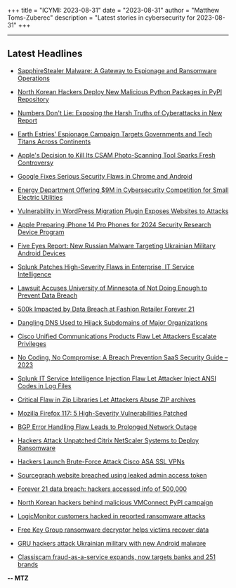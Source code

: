 +++
title = "ICYMI: 2023-08-31"
date = "2023-08-31"
author = "Matthew Toms-Zuberec"
description = "Latest stories in cybersecurity for 2023-08-31"
+++

---------------------------------------------------------------------------
## Latest Headlines
- [SapphireStealer Malware: A Gateway to Espionage and Ransomware Operations](https://thehackernews.com/2023/08/sapphirestealer-malware-gateway-to.html)

- [North Korean Hackers Deploy New Malicious Python Packages in PyPI Repository](https://thehackernews.com/2023/08/north-korean-hackers-deploy-new.html)

- [Numbers Don't Lie: Exposing the Harsh Truths of Cyberattacks in New Report](https://thehackernews.com/2023/08/numbers-dont-lie-exposing-harsh-truths.html)

- [Earth Estries' Espionage Campaign Targets Governments and Tech Titans Across Continents](https://thehackernews.com/2023/08/earth-estries-espionage-campaign.html)

- [Apple's Decision to Kill Its CSAM Photo-Scanning Tool Sparks Fresh Controversy](https://www.wired.com/story/apple-csam-scanning-heat-initiative-letter/)

- [Google Fixes Serious Security Flaws in Chrome and Android](https://www.wired.com/story/google-android-chrome-critical-update-august-2023/)

- [Energy Department Offering $9M in Cybersecurity Competition for Small Electric Utilities](https://www.securityweek.com/energy-department-offering-9m-in-cybersecurity-competition-for-small-electric-utilities/)

- [Vulnerability in WordPress Migration Plugin Exposes Websites to Attacks](https://www.securityweek.com/vulnerability-in-wordpress-migration-plugin-exposes-websites-to-attacks/)

- [Apple Preparing iPhone 14 Pro Phones for 2024 Security Research Device Program](https://www.securityweek.com/apple-preparing-iphone-14-pro-phones-for-2024-security-research-device-program/)

- [Five Eyes Report: New Russian Malware Targeting Ukrainian Military Android Devices](https://www.securityweek.com/five-eyes-report-new-russian-malware-targeting-ukrainian-military-android-devices/)

- [Splunk Patches High-Severity Flaws in Enterprise, IT Service Intelligence](https://www.securityweek.com/splunk-patches-high-severity-flaws-in-enterprise-it-service-intelligence/)

- [Lawsuit Accuses University of Minnesota of Not Doing Enough to Prevent Data Breach](https://www.securityweek.com/lawsuit-accuses-university-of-minnesota-of-not-doing-enough-to-prevent-data-breach/)

- [500k Impacted by Data Breach at Fashion Retailer Forever 21](https://www.securityweek.com/500k-impacted-by-data-breach-at-fashion-retailer-forever-21/)

- [Dangling DNS Used to Hijack Subdomains of Major Organizations](https://www.securityweek.com/dangling-dns-used-to-hijack-subdomains-of-major-organizations/)

- [Cisco Unified Communications Products Flaw Let Attackers Escalate Privileges](https://cybersecuritynews.com/cisco-unified-communications-products-flaw/)

- [No Coding, No Compromise: A Breach Prevention SaaS Security Guide – 2023](https://cybersecuritynews.com/no-code-saas-security/)

- [Splunk IT Service Intelligence Injection Flaw Let Attacker Inject ANSI Codes in Log Files](https://cybersecuritynews.com/splunk-it-service-intelligence-flaw/)

- [Critical Flaw in Zip Libraries Let Attackers Abuse ZIP archives](https://cybersecuritynews.com/critical-flaw-zip-libraries/)

- [Mozilla Firefox 117: 5 High-Severity Vulnerabilities Patched](https://cybersecuritynews.com/firefox-high-severity-vulnerabilities/)

- [BGP Error Handling Flaw Leads to Prolonged Network Outage](https://cybersecuritynews.com/bgp-error-handling-flaw/)

- [Hackers Attack Unpatched Citrix NetScaler Systems to Deploy Ransomware](https://cybersecuritynews.com/hackers-attacking-citrix-netscaler/)

- [Hackers Launch Brute-Force Attack Cisco ASA SSL VPNs](https://cybersecuritynews.com/hackers-attacking-cisco-vpn-appliances/)

- [Sourcegraph website breached using leaked admin access token](https://www.bleepingcomputer.com/news/security/sourcegraph-website-breached-using-leaked-admin-access-token/)

- [Forever 21 data breach: hackers accessed info of 500,000](https://www.bleepingcomputer.com/news/security/forever-21-data-breach-hackers-accessed-info-of-500-000/)

- [North Korean hackers behind malicious VMConnect PyPI campaign](https://www.bleepingcomputer.com/news/security/north-korean-hackers-behind-malicious-vmconnect-pypi-campaign/)

- [LogicMonitor customers hacked in reported ransomware attacks](https://www.bleepingcomputer.com/news/security/logicmonitor-customers-hacked-in-reported-ransomware-attacks/)

- [Free Key Group ransomware decryptor helps victims recover data](https://www.bleepingcomputer.com/news/security/free-key-group-ransomware-decryptor-helps-victims-recover-data/)

- [GRU hackers attack Ukrainian military with new Android malware](https://www.bleepingcomputer.com/news/security/gru-hackers-attack-ukrainian-military-with-new-android-malware/)

- [Classiscam fraud-as-a-service expands, now targets banks and 251 brands](https://www.bleepingcomputer.com/news/security/classiscam-fraud-as-a-service-expands-now-targets-banks-and-251-brands/)

**-- MTZ**